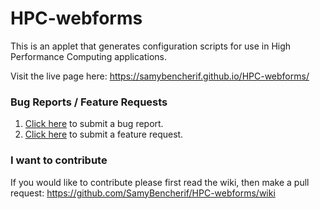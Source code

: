 # HPC-webforms

This is an applet that generates configuration scripts for use in High Performance Computing applications. 

Visit the live page here: https://samybencherif.github.io/HPC-webforms/

### Bug Reports / Feature Requests

1. [Click here](https://github.com/SamyBencherif/HPC-webforms/issues/new?template=Bug_report.md) to submit a bug report.
1. [Click here](https://github.com/SamyBencherif/HPC-webforms/issues/new?template=Feature_request.md) to submit a feature request.

### I want to contribute

If you would like to contribute please first read the wiki, then make a pull request:
https://github.com/SamyBencherif/HPC-webforms/wiki
